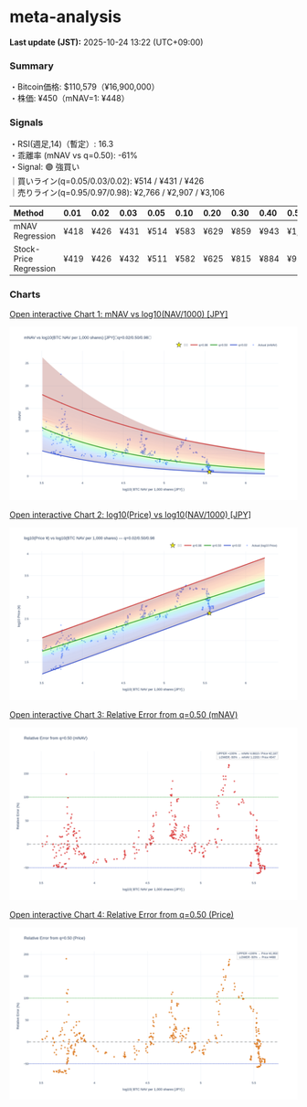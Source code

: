 # meta-analysis


<!--REPORT:START-->
**Last update (JST):** 2025-10-24 13:22 (UTC+09:00)

### Summary
・Bitcoin価格: $110,579（¥16,900,000）  
・株価: ¥450（mNAV=1: ¥448）

### Signals
・RSI(週足,14)（暫定）: 16.3  
・乖離率 (mNAV vs q=0.50): -61%  
・Signal: 🟣 強買い  
｜買いライン(q=0.05/0.03/0.02): ¥514 / ¥431 / ¥426  
｜売りライン(q=0.95/0.97/0.98): ¥2,766 / ¥2,907 / ¥3,106

| Method                 | 0.01   | 0.02   | 0.03   | 0.05   | 0.10   | 0.20   | 0.30   | 0.40   | 0.50   | 0.60   | 0.70   | 0.80   | 0.90   | 0.95   | 0.97   | 0.98   | 0.99   |
|:-----------------------|:-------|:-------|:-------|:-------|:-------|:-------|:-------|:-------|:-------|:-------|:-------|:-------|:-------|:-------|:-------|:-------|:-------|
| mNAV Regression        | ¥418   | ¥426   | ¥431   | ¥514   | ¥583   | ¥629   | ¥859   | ¥943   | ¥1,094 | ¥1,289 | ¥1,427 | ¥1,820 | ¥2,472 | ¥2,766 | ¥2,907 | ¥3,106 | ¥3,110 |
| Stock-Price Regression | ¥419   | ¥426   | ¥432   | ¥511   | ¥582   | ¥625   | ¥815   | ¥884   | ¥975   | ¥1,152 | ¥1,305 | ¥1,751 | ¥2,280 | ¥2,521 | ¥2,569 | ¥2,819 | ¥2,838 |

### Charts
[Open interactive Chart 1: mNAV vs log10(NAV/1000) [JPY]](https://tkzm240.github.io/meta-analysis/fig1.html)

![fig1](assets/fig1.png)

[Open interactive Chart 2: log10(Price) vs log10(NAV/1000) [JPY]](https://tkzm240.github.io/meta-analysis/fig2.html)

![fig2](assets/fig2.png)

[Open interactive Chart 3: Relative Error from q=0.50 (mNAV)](https://tkzm240.github.io/meta-analysis/fig3.html)

![fig3](assets/fig3.png)

[Open interactive Chart 4: Relative Error from q=0.50 (Price)](https://tkzm240.github.io/meta-analysis/fig4.html)

![fig4](assets/fig4.png)
<!--REPORT:END-->
